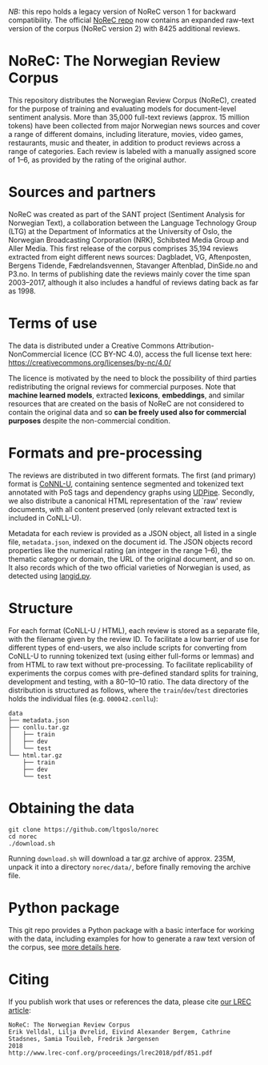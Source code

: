 *NB:* this repo holds a legacy version of NoReC verson 1 for backward compatibility. The official [NoReC repo](https://github.com/ltgoslo/norec) now contains an expanded raw-text version of the corpus (NoReC version 2) with 8425 additional reviews.

# NoReC: The Norwegian Review Corpus
This repository distributes the Norwegian Review Corpus (NoReC), created for the purpose of training and evaluating models for document-level sentiment analysis. More than 35,000 full-text reviews (approx. 15 million tokens) have been collected from major Norwegian news sources and cover a range of different domains, including literature, movies, video games, restaurants, music and theater, in addition to product reviews across a range of categories. Each review is labeled with a manually assigned score of 1–6, as provided by the rating of the original author. 

# Sources and partners
NoReC was created as part of the SANT project (Sentiment Analysis for Norwegian Text), a collaboration between the Language Technology Group (LTG) at the Department of Informatics at the University of Oslo, the Norwegian Broadcasting Corporation (NRK), Schibsted Media Group and Aller Media. This first release of the corpus comprises 35,194 reviews extracted from eight different news sources: Dagbladet, VG, Aftenposten, Bergens Tidende, Fædrelandsvennen, Stavanger Aftenblad, DinSide.no and P3.no. In terms of publishing date the reviews mainly cover the time span 2003–2017, although it also includes a handful of reviews dating back as far as 1998.

# Terms of use
The data is distributed under a Creative Commons Attribution-NonCommercial licence (CC BY-NC 4.0), access the full license text here: https://creativecommons.org/licenses/by-nc/4.0/

The licence is motivated by the need to block the possibility of third parties redistributing the orignal reviews for commercial purposes. Note that **machine learned models**, extracted **lexicons**, **embeddings**, and similar resources that are created on the basis of NoReC are not considered to contain the original data and so **can be freely used also for commercial purposes** despite the non-commercial condition. 

# Formats and pre-processing
The reviews are distributed in two different formats. The first (and primary) format is [CoNNL-U](http://universaldependencies.org/format.html), containing sentence segmented and tokenized text annotated with PoS tags and dependency graphs using [UDPipe](https://ufal.mff.cuni.cz/udpipe). Secondly, we also distribute a canonical HTML representation of the `raw' review documents, with all content preserved (only relevant extracted text is included in CoNLL-U). 

Metadata for each review is provided as a JSON object, all listed in a single file, `metadata.json`, indexed on the document id. The JSON objects record properties like the numerical rating (an integer in the range 1–6), the thematic category or domain, the URL of the original document, and so on. It also records which of the two official varieties of Norwegian is used, as detected using [langid.py](https://github.com/saffsd/langid.py).   

# Structure 
For each format (CoNLL-U / HTML), each review is stored as a separate file, with the filename given by the review ID. To facilitate a low barrier of use for different types of end-users, we also include scripts for converting from CoNLL-U to running tokenized text (using either full-forms or lemmas) and from HTML to raw text without pre-processing. To facilitate replicability of experiments the corpus comes with pre-defined standard splits for training, development and testing, with a 80–10–10 ratio. The data directory of the distribution is structured as follows, where the `train`/`dev`/`test` directories holds the individual files (e.g. `000042.conllu`):

```
data
├── metadata.json
├── conllu.tar.gz
│   ├── train
│   ├── dev
│   └── test
└── html.tar.gz
    ├── train
    ├── dev
    └── test
```
# Obtaining the data
```
git clone https://github.com/ltgoslo/norec
cd norec
./download.sh
```
Running `download.sh` will download a tar.gz archive of approx. 235M, unpack it into a directory `norec/data/`, before finally removing the archive file.

# Python package
This git repo provides a Python package with a basic interface for working with the data, including examples for how to generate a raw text version of the corpus, see [more details here](https://github.com/ltgoslo/norec/tree/master/src).

# Citing

If you publish work that uses or references the data, please cite [our LREC article](http://www.lrec-conf.org/proceedings/lrec2018/pdf/851.pdf): 

```
NoReC: The Norwegian Review Corpus
Erik Velldal, Lilja Øvrelid, Eivind Alexander Bergem, Cathrine Stadsnes, Samia Touileb, Fredrik Jørgensen
2018
http://www.lrec-conf.org/proceedings/lrec2018/pdf/851.pdf
```
